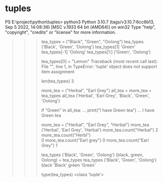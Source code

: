 # tuples

PS E:\project\python\tuples> python3
Python 3.10.7 (tags/v3.10.7:6cc6b13, Sep 5 2022, 14:08:36) [MSC v.1933 64 bit (AMD64)] on win32
Type "help", "copyright", "credits" or "license" for more information.

> > > tea_types = ("Black", "Green", "Oolong")
> > > tea_types
> > > ('Black', 'Green', 'Oolong')
> > > tea_types[1]
> > > 'Green'
> > > tea_types[-1]
> > > 'Oolong'
> > > tea_types[1:]
> > > ('Green', 'Oolong')
> > >
> > > tea_types[0] = "Lemon"
> > > Traceback (most recent call last):
> > > File "<stdin>", line 1, in <module>
> > > TypeError: 'tuple' object does not support item assignment
> > >
> > > len(tea_types)
> > > 3
> > >
> > > more_tea = ("Herbal", "Earl Grey")
> > > all_tea = more_tea + tea_types
> > > all_tea
> > > ('Herbal', 'Earl Grey', 'Black', 'Green', 'Oolong')
> > >
> > > if "Green" in all_tea:
> > > ... print("I have Green tea")
> > > ...
> > > I have Green tea
> > >
> > > more_tea = ("Herbal", "Earl Grey", "Herbal")
> > > more_tea
> > > ('Herbal', 'Earl Grey', 'Herbal')
> > > more_tea.count("Herbal")
> > > 2
> > > more_tea.count("Herbl")  
> > > 0
> > > more_tea.count("Earl grey")
> > > 0
> > > more_tea.count("Earl Grey")
> > > 1
> > >
> > > tea_types
> > > ('Black', 'Green', 'Oolong')
> > > (black, green, Oolong) = tea_types
> > > tea_types
> > > ('Black', 'Green', 'Oolong')
> > > black
> > > 'Black'
> > > green
> > > 'Green'
> > >
> > > type(tea_types)
> > > <class 'tuple'>
